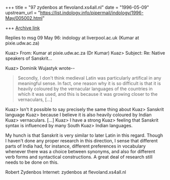 +++
title = "97 zydenbos at flevoland.xs4all.nl"
date = "1996-05-09"
upstream_url = "https://list.indology.info/pipermail/indology/1996-May/005002.html"

+++
[Archive link](https://list.indology.info/pipermail/indology/1996-May/005002.html)


Replies to msg 09 May 96: indology at liverpool.ac.uk (Kumar at pixie.udw.ac.za)

 Kuaz> From: Kumar at pixie.udw.ac.za (Dr Kumar)
 Kuaz> Subject: Re: Native speakers of Sanskrit...

 Kuaz> Dominik Wujastyk wrote--

>Secondly, I don't think medieval Latin was particularly artifical in any
>meaningful sense.  In fact, one reason why it is so difficult is that it
>is heavily coloured by the vernacular languages of the countries in which
>it was used, and this is because it was growing closer to the vernaculars,
>[...]

 Kuaz> Isn't it possible to say precisely the same thing about
 Kuaz> Sanskrit language
 Kuaz> because I believe it is also heavily coloured by Indian
 Kuaz> vernaculars. [...]
 Kuaz> I have a strong
 Kuaz> feeling that Sanskrit syntax is influenced by many South
 Kuaz> Indian languages.

My hunch is that Sanskrit is very similar to later Latin in this regard. Though
I haven't done any proper research in this direction, I sense that different
parts of India had, for instance, different preferences in vocabulary whenever
there was a choice between synonyms, and also for different verb forms and
syntactical constructions. A great deal of research still needs to be done on
this.

Robert Zydenbos
Internet: zydenbos at flevoland.xs4all.nl





